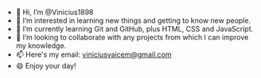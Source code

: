 - 👋 Hi, I’m @Vinicius1898
- 👀 I’m interested in learning new things and getting to know new people.
- 🌱 I’m currently learning Git and GitHub, plus HTML, CSS and JavaScript.
- 💞️ I’m looking to collaborate with any projects from which I can improve my knowledge.
- 📫 Here's my email: viniciusvaicem@gmail.com
- :smile: Enjoy your day!

<!---
Vinicius1898/Vinicius1898 is a ✨ special ✨ repository because its `README.md` (this file) appears on your GitHub profile.
You can click the Preview link to take a look at your changes.
--->
